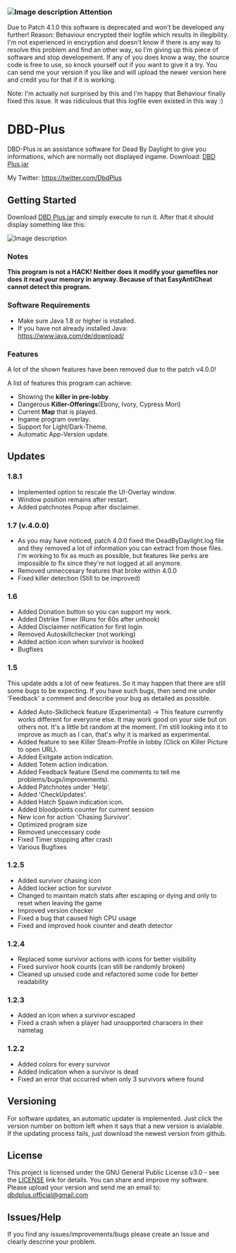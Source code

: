 ### ![Image description](https://www.sperlich.at/assets/pictures/attention2.png) Attention

Due to Patch 4.1.0 this software is deprecated and won't be developed any further! Reason: Behaviour encrypted their logfile which results in illegibility.
I'm not experienced in encryption and doesn't know if there is any way to resolve this problem and find an other way, so I'm giving up this piece of software and stop developement. If any of you does know a way, the source code is free to use, so knock yourself out if you want to give it a try. You can send me your version if you like and will upload the newer version here and credit you for that if it is working. 

Note: I'm actually not surprised by this and I'm happy that Behaviour finally fixed this issue. It was ridiculous that this logfile even existed in this way :)

# DBD-Plus

DBD-Plus is an assistance software for Dead By Daylight to give you informations, which are normally not displayed ingame.
Download: [DBD Plus.jar](https://www.sperlich.at/dbdplusdownload.php?download=true)

My Twitter: https://twitter.com/DbdPlus

## Getting Started

Download [DBD Plus.jar](https://www.sperlich.at/dbdplusdownload.php?download=true) and simply execute to run it. After that it should display something like this:

![Image description](https://www.sperlich.at/assets/pictures/dbdplus_preview3.png)

### Notes

**This program is not a HACK! Neither does it modify your gamefiles nor does it read your memory in anyway. Because of that EasyAntiCheat cannot detect this program.**

### Software Requirements

- Make sure Java 1.8 or higher is installed.
- If you have not already installed Java: https://www.java.com/de/download/

### Features

A lot of the shown features have been removed due to the patch v4.0.0!

A list of features this program can achieve:

- Showing the **killer in pre-lobby**.
- Dangerous **Killer-Offerings**(Ebony, Ivory, Cypress Mori)
- Current **Map** that is played.
- Ingame program overlay.
- Support for Light/Dark-Theme.
- Automatic App-Version update.

## Updates

### 1.8.1

- Implemented option to rescale the UI-Overlay window.
- Window position remains after restart.
- Added patchnotes Popup after disclaimer.

### 1.7 (v.4.0.0)

- As you may have noticed, patch 4.0.0 fixed the DeadByDaylight.log file and they removed a lot of information you can extract from those files. I'm working to fix as much as possible, but features like perks are impossible to fix since they're not logged at all anymore.
- Removed unneccesary features that broke within 4.0.0
- Fixed killer detection (Still to be improved)

### 1.6

- Added Donation button so you can support my work.
- Added Dstrike Timer (Runs for 60s after unhook)
- Added Disclaimer notification for first login
- Removed Autoskillchecker (not working)
- Added action icon when survivor is hooked
- Bugfixes

### 1.5

This update adds a lot of new features. So it may happen that there are still some bugs to be expecting. If you have such bugs, then send me under 'Feedback' a comment and describe your bug as detailed as possible.

- Added Auto-Skillcheck feature (Experimental)
  -> This feature currently works different for everyone else. It may work good on your side but on others not. It's a little bit random at the moment. I'm still looking into it to improve as much as I can, that's why it is marked as experimental. 
- Added feature to see Killer Steam-Profile in lobby (Click on Killer Picture to open URL).
- Added Exitgate action indication.
- Added Totem action indication.
- Added Feedback feature (Send me comments to tell me problems/bugs/improvements).
- Added Patchnotes under 'Help'.
- Added 'CheckUpdates'.
- Added Hatch Spawn indication icon.
- Added bloodpoints counter for current session
- New icon for action 'Chasing Survivor'.
- Optimized program size
- Removed uneccessary code
- Fixed Timer stopping after crash
- Various Bugfixes

### 1.2.5

- Added survivor chasing icon
- Added locker action for survivor
- Changed to maintain match stats after escaping or dying and only to reset when leaving the game
- Improved version checker
- Fixed a bug that caused high CPU usage
- Fixed and improved hook counter and death detector

### 1.2.4

- Replaced some survivor actions with icons for better visibility
- Fixed survivor hook counts (can still be randomly broken)
- Cleaned up unused code and refactored some code for better readability

### 1.2.3

- Added an icon when a survivor escaped
- Fixed a crash when a player had unsupported characers in their nametag

### 1.2.2

- Added colors for every survivor
- Added indication when a survivor is dead
- Fixed an error that occurred when only 3 survivors where found

## Versioning

For software updates, an automatic updater is implemented. Just click the version number on bottom left when it says that a new version is avialable. If the updating process fails, just download the newest version from github.

## License

This project is licensed under the GNU General Public License v3.0 - see the [LICENSE](https://www.gnu.org/licenses/gpl-3.0.de.html) link for details.
You can share and improve my software. Please upload your version and send me an email to: dbdplus.official@gmail.com

## Issues/Help

If you find any issues/improvements/bugs please create an Issue and clearly descrine your problem.

